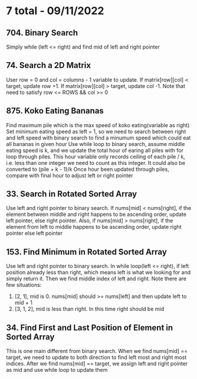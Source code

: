 # 7 total - 09/11/2022

## 704. Binary Search
Simply while (left <= right) and find mid of left and right pointer

## 74. Search a 2D Matrix
User row = 0 and col = columns - 1 variable to update. If matrix[row][col] < target, update row +1. If matrix[row][col] > target, update col -1. Note that need to satisfy row <= ROWS && col >= 0

## 875. Koko Eating Bananas
Find maximum pile which is the max speed of koko eating(variable as right)
Set minimum eating speed as left = 1, so we need to search between right and left speed with binary search to find a minumum speed which could eat all bananas in given hour
Use while loop to binary search, assume middle eating speed is k, and we update the total hour of earing all piles with for loop through piles. This hour variable only records ceiling of each pile / k, i.e. less than one integer we need to count as this integer. It could also be converted to (pile + k - 1)/k
Once hour been updated through piles, compare with final hour to adjust left or right pointer

## 33. Search in Rotated Sorted Array
Use left and right pointer to binary search. If nums[mid] < nums[right], if the element between middle and right happens to be ascending order, update left pointer, else right pointer. Also, if nums[mid] > nums[right], if the element from left to middle happens to be ascending order, update right pointer else left pointer

## 153. Find Minimum in Rotated Sorted Array
Use left and right pointer to binary search.
In while loop(left <= right), if left position already less than right, which means left is what we looking for and simply return it. Then we find middle index of left and right. Note there are few situations:
1. [2, 1], mid is 0. nums[mid] should >= nums[left] and then update left to mid + 1
2. [3, 1, 2], mid is less than right. In this time right should be mid

## 34. Find First and Last Position of Element in Sorted Array
This is one main different from binary search. When we find nums[mid] == target, we need to update to both direction to find left most and right most indices.
After we find nums[mid] == target, we assign left and right pointer as mid and use while loop to update them
